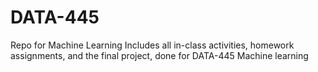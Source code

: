 # DATA-445
Repo for Machine Learning 
Includes all in-class activities, homework assignments, and the final project, done for DATA-445 Machine learning 

